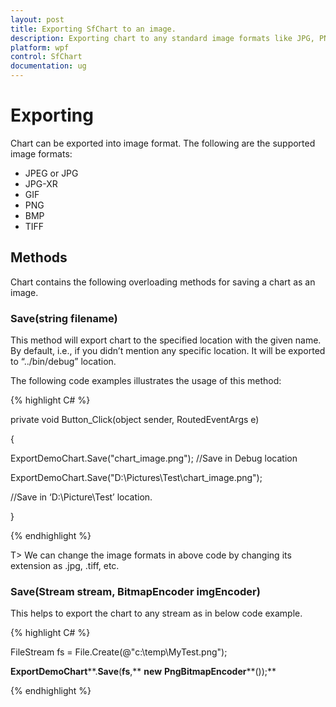 ```yaml
---
layout: post
title: Exporting SfChart to an image.
description: Exporting chart to any standard image formats like JPG, PNG, etc.
platform: wpf
control: SfChart
documentation: ug
---
```


# Exporting

Chart can be exported into image format. The following are the supported image formats:

* JPEG or JPG
* JPG-XR
* GIF
* PNG
* BMP
* TIFF

## Methods

Chart contains the following overloading methods for saving a chart as an image.

### Save(string filename)

This method will export chart to the specified location with the given name. By default, i.e., if you didn’t mention any specific location. It will be exported to “../bin/debug” location.

The following code examples illustrates the usage of this method:

{% highlight C# %}

private void Button_Click(object sender, RoutedEventArgs e)

{

ExportDemoChart.Save("chart_image.png"); //Save in Debug location



ExportDemoChart.Save("D:\\Pictures\\Test\\chart_image.png"); 

//Save in ‘D:\Picture\Test’ location.



}

{% endhighlight %}

T> We can change the image formats in above code by changing its extension as .jpg, .tiff, etc.

### Save(Stream stream, BitmapEncoder imgEncoder)

This helps to export the chart to any stream as in below code example.

{% highlight C# %}

FileStream fs = File.Create(@"c:\temp\MyTest.png");

**ExportDemoChart****.****Save****(****fs****,** **new** **PngBitmapEncoder****());**

{% endhighlight %}

